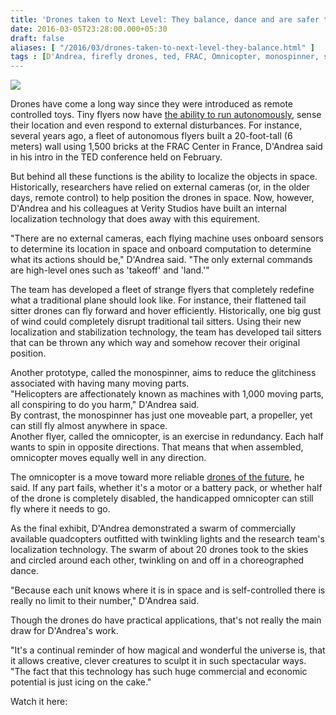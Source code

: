 ```yaml
---
title: 'Drones taken to Next Level: They balance, dance and are safer than ever!'
date: 2016-03-05T23:28:00.000+05:30
draft: false
aliases: [ "/2016/03/drones-taken-to-next-level-they-balance.html" ]
tags : [D'Andrea, firefly drones, ted, FRAC, Omnicopter, monospinner, safety, drones, Technology]
---
```


[![](https://2.bp.blogspot.com/-gtUCQkEW69o/Vtsd4OI1N3I/AAAAAAAADLM/7faeLJ4l4MM/s640/ted2016.jpg)](https://2.bp.blogspot.com/-gtUCQkEW69o/Vtsd4OI1N3I/AAAAAAAADLM/7faeLJ4l4MM/s1600/ted2016.jpg)

  
Drones have come a long way since they were introduced as remote controlled toys. Tiny flyers now have [the ability to run autonomously](http://www.livescience.com/53231-vertigo-robot-drives-up-walls.html), sense their location and even respond to external disturbances. For instance, several years ago, a fleet of autonomous flyers built a 20-foot-tall (6 meters) wall using 1,500 bricks at the FRAC Center in France, D'Andrea said in his intro in the TED conference held on February.  
  
But behind all these functions is the ability to localize the objects in space. Historically, researchers have relied on external cameras (or, in the older days, remote control) to help position the drones in space. Now, however, D'Andrea and his colleagues at Verity Studios have built an internal localization technology that does away with this equirement.  
  
"There are no external cameras, each flying machine uses onboard sensors to determine its location in space and onboard computation to determine what its actions should be," D'Andrea said. "The only external commands are high-level ones such as 'takeoff' and 'land.'"  
  
The team has developed a fleet of strange flyers that completely redefine what a traditional plane should look like. For instance, their flattened tail sitter drones can fly forward and hover efficiently. Historically, one big gust of wind could completely disrupt traditional tail sitters. Using their new localization and stabilization technology, the team has developed tail sitters that can be thrown any which way and somehow recover their original position.  
  
Another prototype, called the monospinner, aims to reduce the glitchiness associated with having many moving parts.  
"Helicopters are affectionately known as machines with 1,000 moving parts, all conspiring to do you harm," D'Andrea said.  
By contrast, the monospinner has just one moveable part, a propeller, yet can still fly almost anywhere in space.  
Another flyer, called the omnicopter, is an exercise in redundancy. Each half wants to spin in opposite directions. That means that when assembled, omnicopter moves equally well in any direction.  
  
The omnicopter is a move toward more reliable [drones of the future](http://www.livescience.com/45152-drones-surprising-uses.html), he said. If any part fails, whether it's a motor or a battery pack, or whether half of the drone is completely disabled, the handicapped omnicopter can still fly where it needs to go.  
  
As the final exhibit, D'Andrea demonstrated a swarm of commercially available quadcopters outfitted with twinkling lights and the research team's localization technology. The swarm of about 20 drones took to the skies and circled around each other, twinkling on and off in a choreographed dance.  
  
"Because each unit knows where it is in space and is self-controlled there is really no limit to their number," D'Andrea said.  
  
Though the drones do have practical applications, that's not really the main draw for D'Andrea's work.  
  
"It's a continual reminder of how magical and wonderful the universe is, that it allows creative, clever creatures to sculpt it in such spectacular ways. "The fact that this technology has such huge commercial and economic potential is just icing on the cake."  

  

Watch it here: